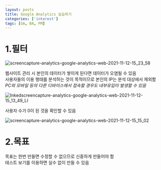 ```yaml
---
layout: posts
title: Google Analytics 실습하기
categories: ['interest']
tags: [GA, BA, PM]
---
```


1.필터
====
![screencapture-analytics-google-analytics-web-2021-11-12-15_23_58](https://user-images.githubusercontent.com/86539195/141420331-ff434ec4-b206-473f-9d0d-b1631e26c1ff.png)

웹사이트 관리 시 본인의 데이터가 쌓이게 된다면 데이터가 오염될 수 있음   
사용자들의 이용 행태를 분석하는 것이 목적이므로 본인의 IP는 분석 대상에서 제외함   
*PC외 모바일 등의 다른 디바이스에서 접속할 경우도 내부유입이 발생할 수 있음*

![Inkedscreencapture-analytics-google-analytics-web-2021-11-12-15_13_49_LI](https://user-images.githubusercontent.com/86539195/141420184-58580542-0e6a-487b-bb3d-25343b5d4628.jpg)

사용자 수가 0이 된 것을 확인할 수 있음

![screencapture-analytics-google-analytics-web-2021-11-12-15_15_02](https://user-images.githubusercontent.com/86539195/141420079-12b15e90-4b30-45f8-90a9-0addb936c5f2.png)


2.목표
===
목표는 한번 만들면 수정할 수 없으므로 신중하게 만들어야 함   
테스트 보기를 이용하면 실수 없이 만들 수 있음   
